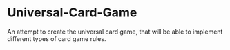 # Universal-Card-Game
An attempt to create the universal card game, that will be able to implement different types of card game rules.

